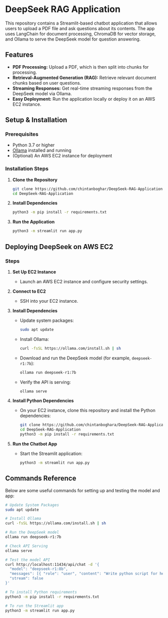 # DeepSeek RAG Application

This repository contains a Streamlit-based chatbot application that allows users to upload a PDF file and ask questions about its contents. The app uses LangChain for document processing, ChromaDB for vector storage, and Ollama to serve the DeepSeek model for question answering.

## Features

- **PDF Processing:** Upload a PDF, which is then split into chunks for processing.
- **Retrieval-Augmented Generation (RAG):** Retrieve relevant document chunks based on user questions.
- **Streaming Responses:** Get real-time streaming responses from the DeepSeek model via Ollama.
- **Easy Deployment:** Run the application locally or deploy it on an AWS EC2 instance.

## Setup & Installation

### Prerequisites

- Python 3.7 or higher
- [Ollama](https://ollama.com/) installed and running
- (Optional) An AWS EC2 instance for deployment

### Installation Steps

1. **Clone the Repository**

   ```bash
   git clone https://github.com/chintanboghar/DeepSeek-RAG-Application.git
   cd DeepSeek-RAG-Application
   ```

2. **Install Dependencies**

   ```bash
   python3 -m pip install -r requirements.txt
   ```

3. **Run the Application**

   ```bash
   python3 -m streamlit run app.py
   ```

## Deploying DeepSeek on AWS EC2

### Steps

1. **Set Up EC2 Instance**

   - Launch an AWS EC2 instance and configure security settings.

2. **Connect to EC2**

   - SSH into your EC2 instance.

3. **Install Dependencies**

   - Update system packages:
     ```bash
     sudo apt update
     ```
   - Install Ollama:
     ```bash
     curl -fsSL https://ollama.com/install.sh | sh
     ```
   - Download and run the DeepSeek model (for example, `deepseek-r1:7b`):
     ```bash
     ollama run deepseek-r1:7b
     ```
   - Verify the API is serving:
     ```bash
     ollama serve
     ```

4. **Install Python Dependencies**

   - On your EC2 instance, clone this repository and install the Python dependencies:
     ```bash
     git clone https://github.com/chintanboghara/DeepSeek-RAG-Application.git
     cd DeepSeek-RAG-Application
     python3 -m pip install -r requirements.txt
     ```

5. **Run the Chatbot App**

   - Start the Streamlit application:
     ```bash
     python3 -m streamlit run app.py
     ```

## Commands Reference

Below are some useful commands for setting up and testing the model and app:

```sh
# Update System Packages
sudo apt update

# Install Ollama
curl -fsSL https://ollama.com/install.sh | sh

# Run the DeepSeek model
ollama run deepseek-r1:7b

# Check API Serving
ollama serve

# Test the model API
curl http://localhost:11434/api/chat -d '{
  "model": "deepseek-r1:8b",
  "messages": [{ "role": "user", "content": "Write python script for hello world" }],
  "stream": false
}'

# To install Python requirements
python3 -m pip install -r requirements.txt

# To run the Streamlit app
python3 -m streamlit run app.py
```
